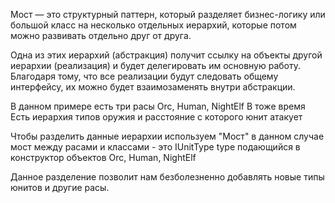 Мост — это структурный паттерн, который разделяет бизнес-логику или большой класс на несколько отдельных иерархий,
которые потом можно развивать отдельно друг от друга.

Одна из этих иерархий (абстракция) получит ссылку на объекты другой иерархии (реализация) 
и будет делегировать им основную работу.
Благодаря тому, что все реализации будут следовать общему интерфейсу, их можно будет взаимозаменять внутри абстракции.

В данном примере есть три расы Orc, Human, NightElf
В тоже время Есть иерархия типов оружия и расстояние с которого юнит атакует

Чтобы разделить данные иерархии используем "Мост" в данном случае мост между расами и классами -
это IUnitType type подающийся в конструктор объектов Orc, Human, NightElf

Данное разделение позволит нам безболезненно добавлять новые типы юнитов и другие расы.